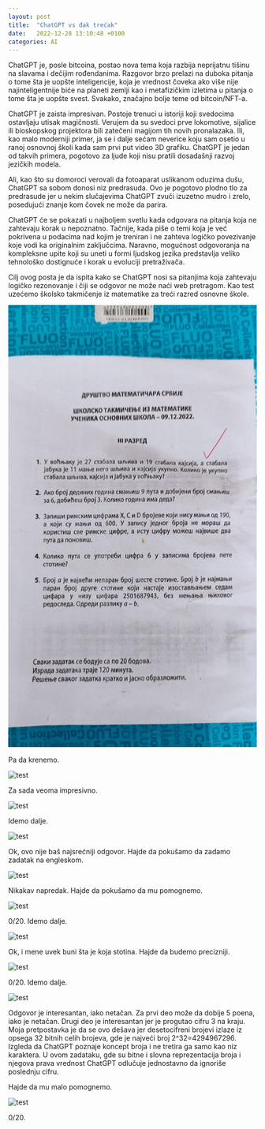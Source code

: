 ```yaml
---
layout: post
title:  "ChatGPT vs đak trećak"
date:   2022-12-28 13:10:48 +0100
categories: AI
---
```

ChatGPT je, posle bitcoina, postao nova tema koja razbija neprijatnu tišinu na slavama i dečijim rođendanima. Razgovor brzo prelazi na duboka pitanja o tome šta je uopšte inteligencije, koja je vrednost čoveka ako više nije najinteligentnije biće na planeti zemlji kao i metafizičkim izletima u pitanja o tome šta je uopšte svest. Svakako, značajno bolje teme od bitcoin/NFT-a.

ChatGPT je zaista impresivan. Postoje trenuci u istoriji koji svedocima ostavljaju utisak magičnosti. Verujem da su svedoci prve lokomotive, sijalice ili bioskopskog projektora bili zatečeni magijom tih novih pronalazaka. Ili, kao malo moderniji primer, ja se i dalje sećam neverice koju sam osetio u ranoj osnovnoj školi kada sam prvi put video 3D grafiku. ChatGPT je jedan od takvih primera, pogotovo za ljude koji nisu pratili dosadašnji razvoj jezičkih modela.

Ali, kao što su domoroci verovali da fotoaparat uslikanom oduzima dušu, ChatGPT sa sobom donosi niz predrasuda. Ovo je pogotovo plodno tlo za predrasude jer u nekim slučajevima ChatGPT zvuči izuzetno mudro i zrelo, posedujući znanje kom čovek ne može da parira.

ChatGPT će se pokazati u najboljem svetlu kada odgovara na pitanja koja ne zahtevaju korak u nepoznatno. Tačnije, kada piše o temi koja je već pokrivena u podacima nad kojim je treniran i ne zahteva logičko povezivanje koje vodi ka originalnim zaključcima. Naravno, mogućnost odgovoranja na kompleksne upite koji su uneti u formi ljudskog jezika predstavlja veliko tehnološko dostignuće i korak u evoluciji pretraživača.

Cilj ovog posta je da ispita kako se ChatGPT nosi sa pitanjima koja zahtevaju logičko rezonovanje i čiji se odgovor ne može naći web pretragom. Kao test uzećemo školsko takmičenje iz matematike za treći razred osnovne škole.

![test](/assets/test_matematika.jpg)

Pa da krenemo.

![test](/assets/zadatak1.png)

Za sada veoma impresivno.

![test](/assets/zadatak2.png)

Idemo dalje.

![test](/assets/zadatak3a.png)

Ok, ovo nije baš najsrećniji odgovor. Hajde da pokušamo da zadamo zadatak na engleskom.

![test](/assets/zadatak3b.png)

Nikakav napredak. Hajde da pokušamo da mu pomognemo.

![test](/assets/zadatak3c.png)

0/20. Idemo dalje.

![test](/assets/zadatak4a.png)

Ok, i mene uvek buni šta je koja stotina. Hajde da budemo precizniji.

![test](/assets/zadatak4b.png)

0/20. Idemo dalje.

![test](/assets/zadatak5.png)

Odgovor je interesantan, iako netačan. Za prvi deo može da dobije 5 poena, iako je netačan. Drugi deo je interesantan jer je progutao cifru 3 na kraju. Moja pretpostavka je da se ovo dešava jer desetocifreni brojevi izlaze iz opsega 32 bitnih celih brojeva, gde je najveći broj 2^32=4294967296. Izgleda da ChatGPT poznaje koncept broja i ne tretira ga samo kao niz karaktera. U ovom zadataku, gde su bitne i slovna reprezentacija broja i njegova prava vrednost ChatGPT odlučuje jednostavno da ignoriše poslednju cifru.

Hajde da mu malo pomognemo.

![test](/assets/zadatak5b.png)

0/20.
